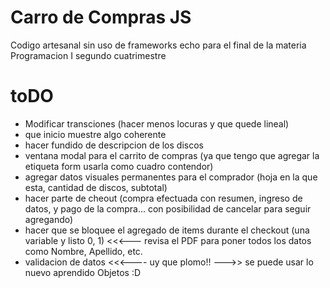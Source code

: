 Carro de Compras JS
==================
Codigo artesanal sin uso de frameworks echo para el final de la materia Programacion I segundo cuatrimestre

toDO
====
+ Modificar transciones (hacer menos locuras y que quede lineal)
+ que inicio muestre algo coherente
+ hacer fundido de descripcion de los discos
+ ventana modal para el carrito de compras (ya que tengo que agregar la etiqueta form usarla como cuadro contendor)
+ agregar datos visuales permanentes para el comprador (hoja en la que esta, cantidad de discos, subtotal)
+ hacer parte de cheout (compra efectuada con resumen, ingreso de datos, y pago de la compra... con posibilidad de cancelar para seguir agregando)
+ hacer que se bloquee el agregado de items durante el checkout (una variable y listo 0, 1) <<<--- revisa el PDF para poner todos los datos como Nombre, Apellido, 
etc.
+ validacion de datos <<<---- uy que plomo!! --->> se puede usar lo nuevo aprendido Objetos :D
